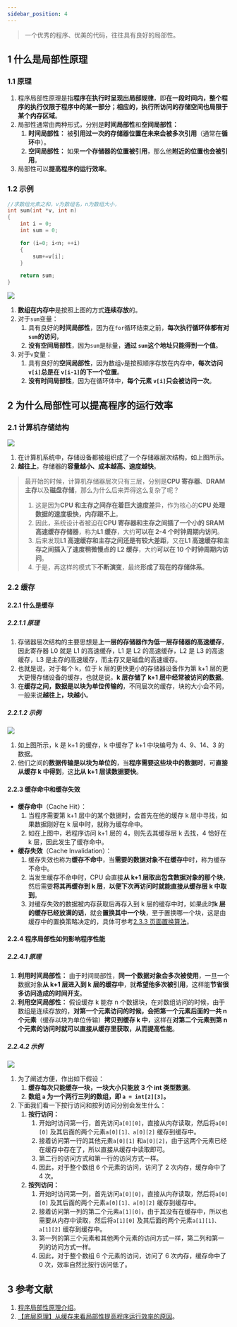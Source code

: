 ```yaml
---
sidebar_position: 4
---
```


> 一个优秀的程序、优美的代码，往往具有良好的局部性。

## 1 什么是局部性原理

### 1.1 原理

1. 程序局部性原理是指**程序在执行时呈现出局部规律**，即**在一段时间内，整个程序的执行仅限于程序中的某一部分；相应的，执行所访问的存储空间也局限于某个内存区域**。
2. 局部性通常由两种形式，分别是**时间局部性**和**空间局部性：**
   1. **时间局部性：** 被**引用过一次的存储器位置在未来会被多次引用**（通常在**循环**中）。
   2. **空间局部性：** 如果**一个存储器的位置被引用**，那么他**附近的位置也会被引用**。
3. 局部性可以**提高程序的运行效率**。

### 1.2 示例

```c++
//求数组元素之和，v为数组名，n为数组大小，
int sum(int *v, int n)
{
    int i = 0;
    int sum = 0;

    for (i=0; i<n; ++i)
    {
        sum+=v[i];
    }

    return sum;
}
```

![](https://notebook.grayson.top/media/202105/2021-05-24_140635.png)

1. **数组在内存中**是按照上图的方式**连续存放**的。
2. 对于`sum`变量：
   1. 具有良好的**时间局部性**，因为在`for`循环结束之前，**每次执行循环体都有对 `sum`的访问**，
   2. **没有空间局部性**，因为`sum`是标量，**通过 `sum`这个地址只能得到一个值**。
3. 对于`v`变量：
   1. 具有良好的**空间局部性**，因为数组`v`是按照顺序存放在内存中，**每次访问 `v[i]`总是在 `v[i-1]`的下一个位置**。
   2. **没有时间局部性**，因为在循环体中，**每个元素 `v[i]`只会被访问一次**。

## 2 为什么局部性可以提高程序的运行效率

### 2.1 计算机存储结构

![](https://notebook.grayson.top/media/202105/2021-05-24_104257.png)

1. 在计算机系统中，存储设备都被组织成了一个存储器层次结构，如上图所示。
2. **越往上**，存储器的**容量越小、成本越高、速度越快**。

> 最开始的时候，计算机存储器层次只有三层，分别是**CPU 寄存器**、**DRAM 主存**以及**磁盘存储**，那么为什么后来弄得这么复杂了呢？
>
> 1. 这是因为**CPU 和主存之间存在着巨大速度差**异，作为核心的**CPU 处理数据的速度极快，内存跟不上**。
> 2. 因此，系统设计者被迫在**CPU 寄存器和主存之间插了一个小的 SRAM 高速缓存存储器**，称为**L1 缓存**，大约**可以在 2-4 个时钟周期内访问**。
> 3. 后来发现**L1 高速缓存和主存之间还是有较大差距**，又在**L1 高速缓存和主存之间插入了速度稍微慢点的 L2 缓存**，大约**可以在 10 个时钟周期内访问**。
> 4. 于是，再这样的模式下**不断演变**，最终**形成了现在的存储体系**。

### 2.2 缓存

#### 2.2.1 什么是缓存

##### 2.2.1.1 原理

1. 存储器层次结构的主要思想是**上一层的存储器作为低一层存储器的高速缓存**，因此寄存器 L0 就是 L1 的高速缓存，L1 是 L2 的高速缓存，L2 是 L3 的高速缓存，L3 是主存的高速缓存，而主存又是磁盘的高速缓存。
2. 也就是说，对于每个 k，位于 k 层的更快更小的存储器设备作为第 k+1 层的更大更慢存储设备的缓存，也就是说，**k 层存储了 k+1 层中经常被访问的数据**。
3. 在**缓存之间，数据是以块为单位传输的**，不同层次的缓存，块的大小会不同，一般来说**越往上，块越小**。

##### 2.2.1.2 示例

![](https://notebook.grayson.top/media/202105/2021-05-24_110334.png)

1. 如上图所示，k 是 k+1 的缓存，k 中缓存了 k+1 中块编号为 4、9、14、3 的数据。
2. 他们之间的**数据传输是以块为单位的**，当**程序需要这些块中的数据时**，可**直接从缓存 k 中得到**，这**比从 k+1 层读数据要快**。

#### 2.2.3 缓存命中和缓存失效

* **缓存命中**（Cache Hit）：
  1. 当程序需要第 k+1 层中的某个数据时，会首先在他的缓存 k 层中寻找，如果数据刚好在 k 层中时，就称为缓存命中。
  2. 如在上图中，若程序访问 k+1 层的 4，则先去其缓存层 k 去找，4 恰好在 k 层，因此发生了缓存命中。
* **缓存失效**（Cache Invalidation）：
  1. 缓存失效也称为**缓存不命中**，当**需要的数据对象不在缓存中**时，称为缓存不命中。
  2. 当发生缓存不命中时，CPU 会直接**从 k+1 层取出包含数据对象的那个块**，然后需要**将其再缓存到 k 层**，**以便下次再访问时就能直接从缓存层 k 中取到**。
  3. 对缓存失效的数据被内存获取后再存入到 k 层的缓存中时，如果此时**k 层的缓存已经放满的话**，就会**置换其中一个块**，至于置换哪一个块，这是由缓存中的置换策略决定的，具体可参考[2.3.3 页面置换算法](http://notebook.grayson.top/project-26/doc-342)。

#### 2.2.4 程序局部性如何影响程序性能

##### 2.2.4.1 原理

1. **利用时间局部性：** 由于时间局部性，**同一个数据对象会多次被使用**，一旦一个数据对象**从 k+1 层进入到 k 层的缓存中**，就**希望他多次被引用**，这样能**节省很多访问造成的时间开支**。
2. **利用空间局部性：** 假设缓存 k 能存 n 个数据块，在对数组访问的时候，由于数组是连续存放的，**对第一个元素访问的时候，会把第一个元素后面的一共 n 个元素**（缓存以块为单位传输）**拷贝到缓存 k 中**，这样在**对第二个元素到第 n 个元素的访问时就可以直接从缓存里获取，从而提高性能**。

##### 2.2.4.2 示例

![](https://notebook.grayson.top/media/202105/2021-05-24_114811.png)

1. 为了阐述方便，作出如下假设：
   1. **缓存每次只能缓存一块，一块大小只能放 3 个 int 类型数据**。
   2. **数组 `a` 为一个两行三列的数组，即 `a = int[2][3]`。**
2. 下面我们看一下按行访问和按列访问分别会发生什么：
   1. **按行访问：**
      1. 开始时访问第一行，首先访问`a[0][0]`，直接从内存读取，然后将`a[0][0]` 及其后面的两个元素`a[0][1]、a[0][2]` 缓存到缓存中。
      2. 接着访问第一行的其他元素`a[0][1]` 和`a[0][2]`，由于这两个元素已经在缓存中存在了，所以直接从缓存中读取即可。
      3. 第二行的访问方式和第一行的访问方式一样。
      4. 因此，对于整个数组 6 个元素的访问，访问了 2 次内存，缓存命中了 4 次。
   2. **按列访问：**
      1. 开始时访问第一列，首先访问`a[0][0]`，直接从内存读取，然后将`a[0][0]` 及其后面的两个元素`a[0][1]、a[0][2]` 缓存到缓存中。
      2. 接着访问第一列的第二个元素`a[1][0]`，由于其没有在缓存中，所以也需要从内存中读取，然后将`a[1][0]` 及其后面的两个元素`a[1][1]、a[1][2]` 缓存到缓存中。
      3. 第一列的第三个元素和其他两个元素的访问方式一样，第二列和第一列的访问方式一样。
      4. 因此，对于整个数组 6 个元素的访问，访问了 6 次内存，缓存命中了 0 次，效率自然比按行访问低了。

## 3 参考文献

1. [程序局部性原理介绍](https://zhuanlan.zhihu.com/p/30127242)。
2. [【底层原理】从缓存来看局部性提高程序运行效率的原因](https://juejin.cn/post/6844903690004856845)。
